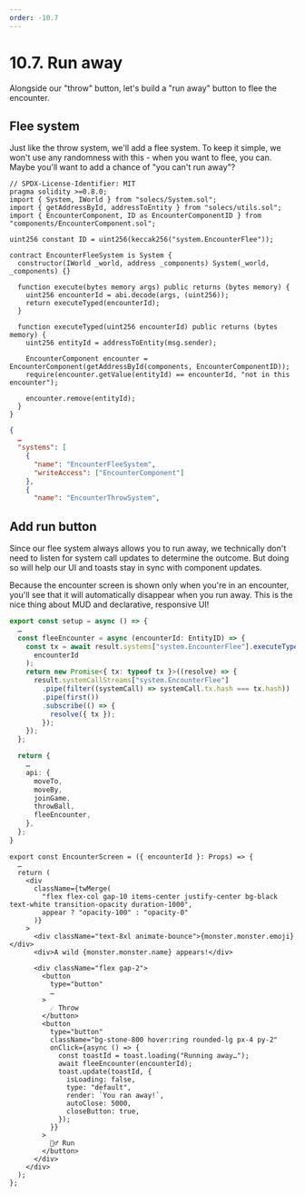 ```yaml
---
order: -10.7
---
```


# 10.7. Run away

Alongside our "throw" button, let's build a "run away" button to flee the encounter.

## Flee system

Just like the throw system, we'll add a flee system. To keep it simple, we won't use any randomness with this - when you want to flee, you can. Maybe you'll want to add a chance of "you can't run away"?

```sol packages/contracts/src/systems/EncounterFleeSystem.sol
// SPDX-License-Identifier: MIT
pragma solidity >=0.8.0;
import { System, IWorld } from "solecs/System.sol";
import { getAddressById, addressToEntity } from "solecs/utils.sol";
import { EncounterComponent, ID as EncounterComponentID } from "components/EncounterComponent.sol";

uint256 constant ID = uint256(keccak256("system.EncounterFlee"));

contract EncounterFleeSystem is System {
  constructor(IWorld _world, address _components) System(_world, _components) {}

  function execute(bytes memory args) public returns (bytes memory) {
    uint256 encounterId = abi.decode(args, (uint256));
    return executeTyped(encounterId);
  }

  function executeTyped(uint256 encounterId) public returns (bytes memory) {
    uint256 entityId = addressToEntity(msg.sender);

    EncounterComponent encounter = EncounterComponent(getAddressById(components, EncounterComponentID));
    require(encounter.getValue(entityId) == encounterId, "not in this encounter");

    encounter.remove(entityId);
  }
}
```

```json !#4-7 packages/contracts/deploy.json
{
  …
  "systems": [
    {
      "name": "EncounterFleeSystem",
      "writeAccess": ["EncounterComponent"]
    },
    {
      "name": "EncounterThrowSystem",
```

## Add run button

Since our flee system always allows you to run away, we technically don't need to listen for system call updates to determine the outcome. But doing so will help our UI and toasts stay in sync with component updates.

Because the encounter screen is shown only when you're in an encounter, you'll see that it will automatically disappear when you run away. This is the nice thing about MUD and declarative, responsive UI!

```ts !#3-15,24 packages/client/src/mud/setup.ts
export const setup = async () => {
  …
  const fleeEncounter = async (encounterId: EntityID) => {
    const tx = await result.systems["system.EncounterFlee"].executeTyped(
      encounterId
    );
    return new Promise<{ tx: typeof tx }>((resolve) => {
      result.systemCallStreams["system.EncounterFlee"]
        .pipe(filter((systemCall) => systemCall.tx.hash === tx.hash))
        .pipe(first())
        .subscribe(() => {
          resolve({ tx });
        });
    });
  };

  return {
    …
    api: {
      moveTo,
      moveBy,
      joinGame,
      throwBall,
      fleeEncounter,
    },
  };
}
```

```tsx !#20-36 packages/client/src/EncounterScreen.tsx
export const EncounterScreen = ({ encounterId }: Props) => {
  …
  return (
    <div
      className={twMerge(
        "flex flex-col gap-10 items-center justify-center bg-black text-white transition-opacity duration-1000",
        appear ? "opacity-100" : "opacity-0"
      )}
    >
      <div className="text-8xl animate-bounce">{monster.monster.emoji}</div>
      <div>A wild {monster.monster.name} appears!</div>

      <div className="flex gap-2">
        <button
          type="button"
          …
        >
          ☄️ Throw
        </button>
        <button
          type="button"
          className="bg-stone-800 hover:ring rounded-lg px-4 py-2"
          onClick={async () => {
            const toastId = toast.loading("Running away…");
            await fleeEncounter(encounterId);
            toast.update(toastId, {
              isLoading: false,
              type: "default",
              render: `You ran away!`,
              autoClose: 5000,
              closeButton: true,
            });
          }}
        >
          🏃‍♂️ Run
        </button>
      </div>
    </div>
  );
};
```
